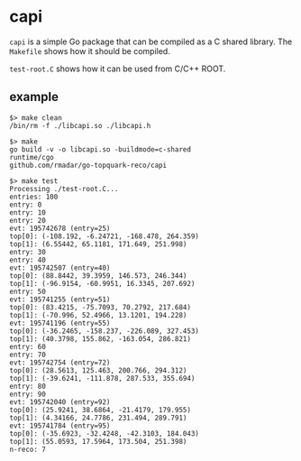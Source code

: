 # capi

`capi` is a simple Go package that can be compiled as a C shared library.
The `Makefile` shows how it should be compiled.

`test-root.C` shows how it can be used from C/C++ ROOT.

## example

```
$> make clean
/bin/rm -f ./libcapi.so ./libcapi.h

$> make
go build -v -o libcapi.so -buildmode=c-shared
runtime/cgo
github.com/rmadar/go-topquark-reco/capi

$> make test
Processing ./test-root.C...
entries: 100
entry: 0
entry: 10
entry: 20
evt: 195742678 (entry=25)
top[0]: (-108.192, -6.24721, -168.478, 264.359)
top[1]: (6.55442, 65.1181, 171.649, 251.998)
entry: 30
entry: 40
evt: 195742507 (entry=40)
top[0]: (88.8442, 39.3959, 146.573, 246.344)
top[1]: (-96.9154, -60.9951, 16.3345, 207.692)
entry: 50
evt: 195741255 (entry=51)
top[0]: (83.4215, -75.7093, 70.2792, 217.684)
top[1]: (-70.996, 52.4966, 13.1201, 194.228)
evt: 195741196 (entry=55)
top[0]: (-36.2465, -158.237, -226.089, 327.453)
top[1]: (40.3798, 155.862, -163.054, 286.821)
entry: 60
entry: 70
evt: 195742754 (entry=72)
top[0]: (28.5613, 125.463, 200.766, 294.312)
top[1]: (-39.6241, -111.878, 287.533, 355.694)
entry: 80
entry: 90
evt: 195742040 (entry=92)
top[0]: (25.9241, 38.6864, -21.4179, 179.955)
top[1]: (4.34166, 24.7786, 231.494, 289.791)
evt: 195741784 (entry=95)
top[0]: (-35.6923, -32.4248, -42.3103, 184.043)
top[1]: (55.0593, 17.5964, 173.504, 251.398)
n-reco: 7
```
